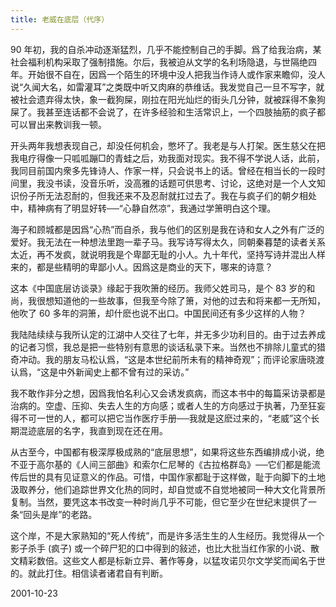 ```yaml
---
title: 老威在底层（代序）
---
```


90 年初，我的自杀冲动逐渐猛烈，几乎不能控制自己的手脚。爲了给我治病，某社会福利机构采取了强制措施。尔后，我被迫从文学的名利场隐退，与世隔绝四年。开始很不自在，因爲一个陌生的环境中没人把我当作诗人或作家来瞻仰，没人说“久闻大名，如雷灌耳”之类既中听又肉麻的恭维话。我发觉自己一旦不写字，就被社会遗弃得太快，象一截狗屎，刚拉在阳光灿烂的街头几分钟，就被踩得不象狗屎了。我甚至连话都不会说了，在许多经验和生活常识上，一个四肢抽筋的疯子都可以冒出来教训我一顿。

开头两年我想表现自己，却没任何机会，憋坏了。我老是与人打架。医生慈父在把我电疗得像一只呱呱蹦□的青蛙之后，劝我面对现实。我不得不学说人话，此前，我同目前国内衆多先锋诗人、作家一样，只会说书上的话。曾经在相当长的一段时间里，我没书读，没音乐听，没高雅的话题可供思考、讨论，这绝对是一个人文知识份子所无法忍耐的，但我还来不及忍耐就扛过去了。我在与疯子们的朝夕相处中，精神病有了明显好转──“心静自然凉”，我通过学箫明白这个理。

海子和顾城都是因爲“心热”而自杀，我与他们的区别是我在诗和女人之外有广泛的爱好。我无法在一种想法里跑一辈子马。我写诗写得太久，同朝秦暮楚的读者关系太近，再不发疯，就说明我是个卑鄙无耻的小人。九十年代，坚持写诗并混出人样来的，都是些精明的卑鄙小人。因爲这是商业的天下，哪来的诗意？

这本《中国底层访谈录》缘起于我吹箫的经历。我师父姓司马，是个 83 岁的和尚，我很想知道他的一些故事，但我至今除了箫，对他的过去和将来都一无所知，他吹了 60 多年的洞箫，却什麽也说不出口。中国民间还有多少这样的人物？

我陆陆续续与我所认定的江湖中人交往了七年，并无多少功利目的。由于过去养成的记者习惯，我总是把一些特别有意思的谈话私录下来。当然也不排除儿童式的猎奇冲动。我的朋友马松认爲，“这是本世纪前所未有的精神奇观”；而评论家唐晓渡认爲，“这是中外新闻史上都不曾有过的采访。”

我不敢作非分之想，因爲我怕名利心又会诱发疯病，而这本书中的每篇采访录都是治病的。空虚、压抑、失去人生的方向感；或者人生的方向感过于执著，乃至狂妄得不可一世的人，都可以把它当作医疗手册──我就是这麽过来的，“老威”这个长期混迹底层的名字，我直到现在还在用。

从古至今，中国都有极深厚极成熟的“底层思想”，如果将这些东西编排成小说，绝不亚于高尔基的《人间三部曲》和索尔仁尼琴的《古拉格群岛》──它们都是能流传后世的具有见证意义的作品。可惜，中国作家都耻于这样做，耻于向脚下的土地汲取养分，他们追踪世界文化热的同时，却自觉或不自觉地被同一种大文化背景所复制。当然，要凭这本书改变一种时尚几乎不可能，但它至少在世纪末提供了一条“回头是岸”的老路。

这个岸，不是大家熟知的“死人传统”，而是许多活生生的人生经历。我觉得从一个影子杀手 (疯子) 或一个碎尸犯的口中得到的敍述，也比大批当红作家的小说、散文精彩数倍。这些文人都是标新立异、著作等身，以猛攻诺贝尔文学奖而闻名于世的。就此打住。相信读者诸君自有判断。

2001-10-23

